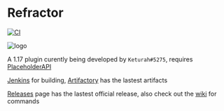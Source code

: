# Refractor

[![CI](https://github.com/TheBozzz34/Refractor/actions/workflows/build.yml/badge.svg)](https://github.com/TheBozzz34/Refractor/actions/workflows/build.yml)

![logo](https://bstats.org/signatures/bukkit/Refractor.svg)

A 1.17 plugin curently being developed by `Keturah#5275`, requires [PlaceholderAPI](https://www.spigotmc.org/resources/placeholderapi.6245/)

[Jenkins](https://35.222.46.52/job/Refractor/lastStableBuild/) for building, [Artifactory](https://keturah.jfrog.io/artifactory/refractor/target) has the lastest artifacts

[Releases](https://github.com/TheBozzz34/Refractor/releases/latest) page has the lastest official release, also check out the [wiki](https://github.com/TheBozzz34/Refractor/wiki) for commands

